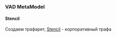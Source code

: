 ### VAD MetaModel
#### Stencil
Создаем трафарет, [Stencil](https://github.com/bpmbpm/doc/blob/main/BPM/graphic_editor/visio/terms.md) - корпоративный трафа 
